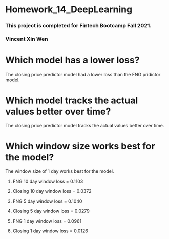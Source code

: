 # Homework_14_DeepLearning

### This project is completed for Fintech Bootcamp Fall 2021.
### Vincent Xin Wen

# Which model has a lower loss?
The closing price predictor model had a lower loss than the FNG pridictor model. 

# Which model tracks the actual values better over time?
The closing price predictor model tracks the actual values better over time.

# Which window size works best for the model?
The window size of 1 day works best for the model.

  1. FNG 10 day window loss = 0.1103 
  2. Closing 10 day window loss = 0.0372

  1. FNG 5 day window loss = 0.1040
  2. Closing 5 day window loss = 0.0279
  
  1. FNG 1 day window loss = 0.0961
  2. Closing 1 day window loss = 0.0126



